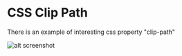 # CSS Clip Path

There is an example of interesting css property "clip-path"

![alt screenshot](https://i.imgur.com/1k5whVN.gif)

